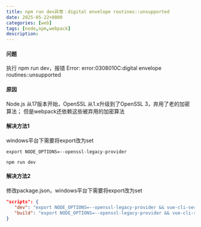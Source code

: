 ```yaml
---
title: npm run dev异常：digital envelope routines::unsupported
date: 2025-05-22+0800
categories: [web]
tags: [node,npm,webpack]
description: 
---
```


#### 问题
执行 npm run dev，报错 Error: error:0308010C:digital envelope routines::unsupported

#### 原因
Node.js 从17版本开始，OpenSSL 从1.x升级到了OpenSSL 3，弃用了老的加密算法；
但是webpack还依赖这些被弃用的加密算法

#### 解决方法1
windows平台下需要将export改为set

```shell
export NODE_OPTIONS=--openssl-legacy-provider

npm run dev
```


#### 解决方法2
修改package.json，windows平台下需要将export改为set

```json
"scripts": {
   "dev": "export NODE_OPTIONS=--openssl-legacy-provider && vue-cli-service serve",
   "build": "export NODE_OPTIONS=--openssl-legacy-provider && vue-cli-service build"
}
```
